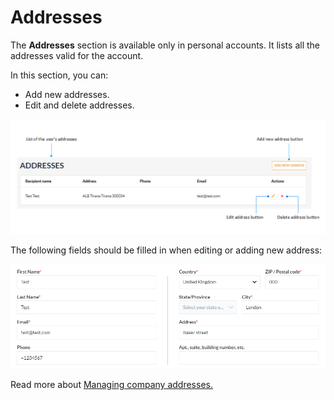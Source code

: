 # Addresses

The **Addresses** section is available only in personal accounts. It lists all the addresses valid for the account. 

In this section, you can:

* Add new addresses.
* Edit and delete addresses.

![Addresses](../media/addresses.png)

The following fields should be filled in when editing or adding new address:

![new-address](../media/new-address.png)

Read more about [Managing company addresses.](company-info.md)